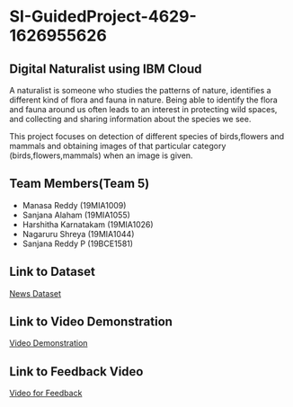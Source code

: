 # SI-GuidedProject-4629-1626955626
## Digital Naturalist using IBM Cloud
A naturalist is someone who studies the patterns of nature, identifies a different kind of flora and fauna in nature. Being able to identify the flora and fauna around us often leads to an interest in protecting wild spaces, and collecting and sharing information about the species we see.

This project focuses on detection of different species of birds,flowers and mammals and obtaining images of that particular category (birds,flowers,mammals) when an image is given.


## Team Members(Team 5)

- Manasa Reddy (19MIA1009)
- Sanjana Alaham (19MIA1055)
- Harshitha Karnatakam (19MIA1026)
- Nagaruru Shreya (19MIA1044)
- Sanjana Reddy P (19BCE1581)


## Link to Dataset
[News Dataset](https://drive.google.com/drive/folders/1sMsSjhTHwagvqweq7-hv1zvBd2VSSdlP?usp=sharing)

## Link to Video Demonstration
[Video Demonstration](https://drive.google.com/file/d/1SDXfsPXu7cM2MJeYEQ8apyESQ-AV4_-c/view?usp=sharing)

## Link to Feedback Video
[Video for Feedback](https://drive.google.com/file/d/185_mpUbX9qQ7xFHi2072b6-NUR2-Jl39/view?usp=drivesdk)
